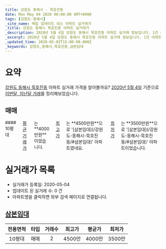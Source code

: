 ```yaml
---
title: 강원도 동해시 - 묵호진동
date: Mon May 04 2020 00:00:00 GMT+0900
tags: [강원도-동해시]
_site_name: 매일 업데이트 되는 아파트 실거래가
_title: 강원도 동해시 묵호진동 아파트 실거래가
_description: 2020년 5월 4일 강원도 동해시 묵호진동 아파트 실거래 정보입니다. 1건 아파트 정보가 있습니다.
_excerpt: 2020년 5월 4일 강원도 동해시 묵호진동 아파트 실거래 정보입니다. 1건 아파트 정보가 있습니다.
_updated_time: 2020-05-03T15:00:00.000Z
_keywords: 강원도,동해시,묵호진동,삼본임대
---
```





# 요약
<ins>강원도 동해시 묵호진동</ins> 아파트 실거래 가격을 알아볼까요? <ins>2020년 5월 4일</ins> 기준으로 <ins>이번달, 지난달 거래</ins>를 정리해보았습니다.

## 매매
<div class="container">
<div class="twelve columns" markdown="1">
#### 10평대
<ins>평균 거래가</ins>는 **4000만원**이었습니다. <ins>최고가</ins>는 **4500만원**으로 '[삼본임대](/강원도-동해시-묵호진동/#삼본임대)' 아파트였네요. <ins>최저가</ins>는 **3500만원**으로 '[삼본임대](/강원도-동해시-묵호진동/#삼본임대)' 아파트이었습니다.
</div>
</div>



# 실거래가 목록
- 실거래가 등록일: 2020-05-04
- 업데이트 된 실거래 수: 0 건
- 아파트명을 클릭하면 외부 검색 페이지로 연결됩니다.

## [삼본임대](#삼본임대)

|전용면적|타입|거래수|최고가|평균가|최저가|
|:---:|:---:|:---:|:---:|:---:|:---:|
|10평대|<span class="deal-type-1">매매</span>|2|4500만|4000만|3500만|

<br/>




